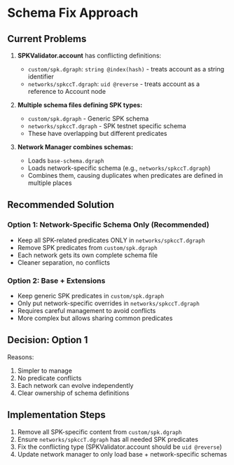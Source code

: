 # Schema Fix Approach

## Current Problems

1. **SPKValidator.account** has conflicting definitions:
   - `custom/spk.dgraph`: `string @index(hash)` - treats account as a string identifier
   - `networks/spkccT.dgraph`: `uid @reverse` - treats account as a reference to Account node

2. **Multiple schema files defining SPK types:**
   - `custom/spk.dgraph` - Generic SPK schema
   - `networks/spkccT.dgraph` - SPK testnet specific schema
   - These have overlapping but different predicates

3. **Network Manager combines schemas:**
   - Loads `base-schema.dgraph`
   - Loads network-specific schema (e.g., `networks/spkccT.dgraph`)
   - Combines them, causing duplicates when predicates are defined in multiple places

## Recommended Solution

### Option 1: Network-Specific Schema Only (Recommended)
- Keep all SPK-related predicates ONLY in `networks/spkccT.dgraph`
- Remove SPK predicates from `custom/spk.dgraph`
- Each network gets its own complete schema file
- Cleaner separation, no conflicts

### Option 2: Base + Extensions
- Keep generic SPK predicates in `custom/spk.dgraph`
- Only put network-specific overrides in `networks/spkccT.dgraph`
- Requires careful management to avoid conflicts
- More complex but allows sharing common predicates

## Decision: Option 1

Reasons:
1. Simpler to manage
2. No predicate conflicts
3. Each network can evolve independently
4. Clear ownership of schema definitions

## Implementation Steps

1. Remove all SPK-specific content from `custom/spk.dgraph`
2. Ensure `networks/spkccT.dgraph` has all needed SPK predicates
3. Fix the conflicting type (SPKValidator.account should be `uid @reverse`)
4. Update network manager to only load base + network-specific schemas
